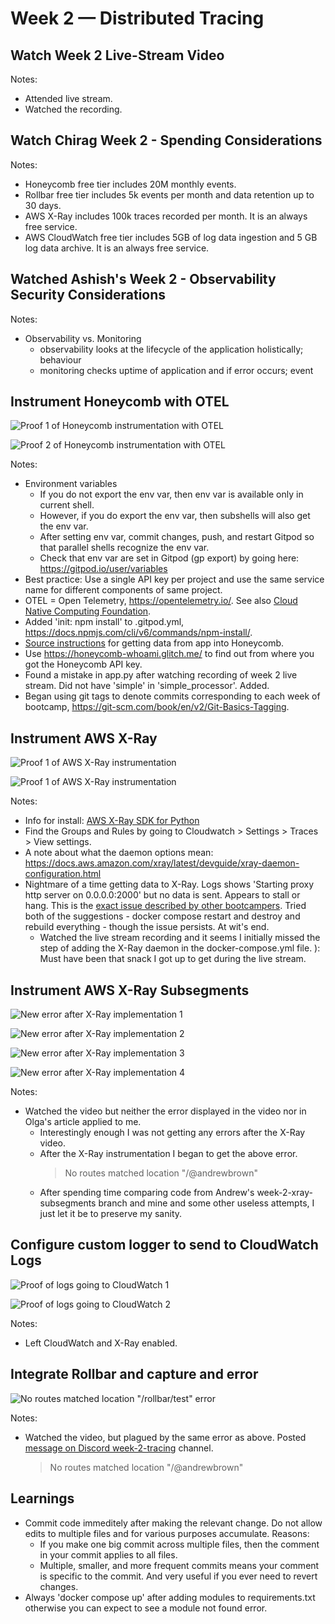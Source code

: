 # Week 2 — Distributed Tracing

## Watch Week 2 Live-Stream Video
Notes:
- Attended live stream.
- Watched the recording.

## Watch Chirag Week 2 - Spending Considerations
Notes:
- Honeycomb free tier includes 20M monthly events. 
- Rollbar free tier includes 5k events per month and data retention up to 30 days.
- AWS X-Ray includes 100k traces recorded per month. It is an always free service.
- AWS CloudWatch free tier includes 5GB of log data ingestion and 5 GB log data archive. It is an always free service.

## Watched Ashish's Week 2 - Observability Security Considerations
Notes:
- Observability vs. Monitoring
    - observability looks at the lifecycle of the application holistically; behaviour
    - monitoring checks uptime of application and if error occurs; event

## Instrument Honeycomb with OTEL
![Proof 1 of Honeycomb instrumentation with OTEL](/assets/week2-proof-instrument-honeycomb-with-otel-1.png)

![Proof 2 of Honeycomb instrumentation with OTEL](/assets/week2-proof-instrument-honeycomb-with-otel-2.png)

Notes:
- Environment variables
    - If you do not export the env var, then env var is available only in current shell. 
    - However, if you do export the env var, then subshells will also get the env var. 
    - After setting env var, commit changes, push, and restart Gitpod so that parallel shells recognize the env var.
    - Check that env var are set in Gitpod (gp export) by going here: https://gitpod.io/user/variables 
- Best practice: Use a single API key per project and use the same service name for different components of same project.
- OTEL = Open Telemetry, https://opentelemetry.io/. See also [Cloud Native Computing Foundation](https://www.cncf.io/).
- Added 'init: npm install' to .gitpod.yml, https://docs.npmjs.com/cli/v6/commands/npm-install/.
- [Source instructions](https://docs.honeycomb.io/getting-data-in/opentelemetry/python/) for getting data from app into Honeycomb.
- Use https://honeycomb-whoami.glitch.me/ to find out from where you got the Honeycomb API key.
- Found a mistake in app.py after watching recording of week 2 live stream. Did not have 'simple' in 'simple_processor'. Added.
- Began using git tags to denote commits corresponding to each week of bootcamp, https://git-scm.com/book/en/v2/Git-Basics-Tagging.

## Instrument AWS X-Ray
![Proof 1 of AWS X-Ray instrumentation](/assets/week2-proof-instrument-aws-xray-1.png)

![Proof 1 of AWS X-Ray instrumentation](/assets/week2-proof-instrument-aws-xray-2.png)

Notes:
- Info for install: [AWS X-Ray SDK for Python](https://github.com/aws/aws-xray-sdk-python)
- Find the Groups and Rules by going to Cloudwatch > Settings > Traces > View settings.
- A note about what the daemon options mean: https://docs.aws.amazon.com/xray/latest/devguide/xray-daemon-configuration.html
- Nightmare of a time getting data to X-Ray. Logs shows 'Starting proxy http server on 0.0.0.0:2000' but no data is sent. Appears to stall or hang. This is the [exact issue described by other bootcampers](https://discord.com/channels/1055552619441049660/1079890204019654666). Tried both of the suggestions - docker compose restart and destroy and rebuild everything - though the issue persists. At wit's end.
    - Watched the live stream recording and it seems I initially missed the step of adding the X-Ray daemon in the docker-compose.yml file. ): Must have been that snack I got up to get during the live stream.

## Instrument AWS X-Ray Subsegments
![New error after X-Ray implementation 1](/assets/week2-error-after-xray-implementation-1.png)

![New error after X-Ray implementation 2](/assets/week2-error-after-xray-implementation-2.png)

![New error after X-Ray implementation 3](/assets/week2-error-after-xray-implementation-3.png)

![New error after X-Ray implementation 4](/assets/week2-error-after-xray-implementation-4.png)

Notes:
- Watched the video but neither the error displayed in the video nor in Olga's article applied to me. 
    - Interestingly enough I was not getting any errors after the X-Ray video. 
    - After the X-Ray instrumentation I began to get the above error. 
        > No routes matched location "/@andrewbrown" 
    - After spending time comparing code from Andrew's week-2-xray-subsegments branch and mine and some other useless attempts, I just let it be to preserve my sanity.

## Configure custom logger to send to CloudWatch Logs
![Proof of logs going to CloudWatch 1](/assets/week2-proof-configure-custom-logger-to-send-to-cloudwatch-logs-1.png)

![Proof of logs going to CloudWatch 2](/assets/week2-proof-configure-custom-logger-to-send-to-cloudwatch-logs-2.png)

Notes:
- Left CloudWatch and X-Ray enabled.

## Integrate Rollbar and capture and error
![No routes matched location "/rollbar/test" error](/assets/week2-error-no-routes-matched-location.png)

Notes:
- Watched the video, but plagued by the same error as above. Posted [message on Discord week-2-tracing](https://discord.com/channels/1055552619441049660/1082342191516635146) channel.
    > No routes matched location "/@andrewbrown" 

## Learnings
- Commit code immeditely after making the relevant change. Do not allow edits to multiple files and for various purposes accumulate. Reasons:
    - If you make one big commit across multiple files, then the comment in your commit applies to all files. 
    - Multiple, smaller, and more frequent commits means your comment is specific to the commit. And very useful if you ever need to revert changes.
- Always 'docker compose up' after adding modules to requirements.txt otherwise you can expect to see a module not found error.
